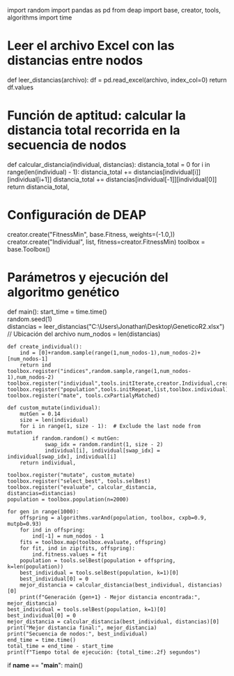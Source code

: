 import random
import pandas as pd
from deap import base, creator, tools, algorithms
import time

# Leer el archivo Excel con las distancias entre nodos
def leer_distancias(archivo):
    df = pd.read_excel(archivo, index_col=0)
    return df.values

# Función de aptitud: calcular la distancia total recorrida en la secuencia de nodos
def calcular_distancia(individual, distancias):
    distancia_total = 0
    for i in range(len(individual) - 1):
        distancia_total += distancias[individual[i]][individual[i+1]]
    distancia_total += distancias[individual[-1]][individual[0]]  
    return distancia_total,

# Configuración de DEAP
creator.create("FitnessMin", base.Fitness, weights=(-1.0,))
creator.create("Individual", list, fitness=creator.FitnessMin)
toolbox = base.Toolbox()

# Parámetros y ejecución del algoritmo genético
def main():
    start_time = time.time()  
    random.seed(1)  
    distancias = leer_distancias("C:\\Users\\Jonathan\\Desktop\\GeneticoR2.xlsx") // Ubicación del archivo
    num_nodos = len(distancias)
    
    def create_individual():
        ind = [0]+random.sample(range(1,num_nodos-1),num_nodos-2)+[num_nodos-1]  
        return ind
    toolbox.register("indices",random.sample,range(1,num_nodos-1),num_nodos-2)
    toolbox.register("individual",tools.initIterate,creator.Individual,create_individual)
    toolbox.register("population",tools.initRepeat,list,toolbox.individual)
    toolbox.register("mate", tools.cxPartialyMatched)
    
    def custom_mutate(individual):
        mutGen = 0.14
        size = len(individual)
        for i in range(1, size - 1):  # Exclude the last node from mutation
            if random.random() < mutGen:
                swap_idx = random.randint(1, size - 2)
                individual[i], individual[swap_idx] = individual[swap_idx], individual[i]
        return individual,
    
    toolbox.register("mutate", custom_mutate)
    toolbox.register("select_best", tools.selBest)
    toolbox.register("evaluate", calcular_distancia, distancias=distancias)
    population = toolbox.population(n=2000)
    
    for gen in range(1000):
        offspring = algorithms.varAnd(population, toolbox, cxpb=0.9, mutpb=0.93)
        for ind in offspring:
            ind[-1] = num_nodos - 1
        fits = toolbox.map(toolbox.evaluate, offspring)
        for fit, ind in zip(fits, offspring):
            ind.fitness.values = fit
        population = tools.selBest(population + offspring, k=len(population))
        best_individual = tools.selBest(population, k=1)[0]
        best_individual[0] = 0
        mejor_distancia = calcular_distancia(best_individual, distancias)[0]
        print(f"Generación {gen+1} - Mejor distancia encontrada:", mejor_distancia)       
    best_individual = tools.selBest(population, k=1)[0]
    best_individual[0] = 0
    mejor_distancia = calcular_distancia(best_individual, distancias)[0]
    print("Mejor distancia final:", mejor_distancia)
    print("Secuencia de nodos:", best_individual) 
    end_time = time.time()
    total_time = end_time - start_time
    print(f"Tiempo total de ejecución: {total_time:.2f} segundos")
    
if __name__ == "__main__":
    main()
 
